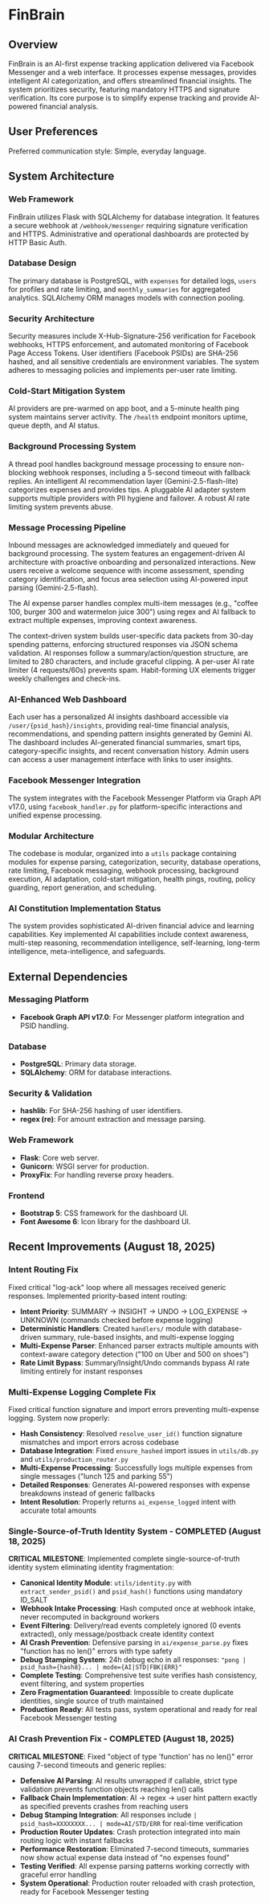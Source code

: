 # FinBrain

## Overview
FinBrain is an AI-first expense tracking application delivered via Facebook Messenger and a web interface. It processes expense messages, provides intelligent AI categorization, and offers streamlined financial insights. The system prioritizes security, featuring mandatory HTTPS and signature verification. Its core purpose is to simplify expense tracking and provide AI-powered financial analysis.

## User Preferences
Preferred communication style: Simple, everyday language.

## System Architecture

### Web Framework
FinBrain utilizes Flask with SQLAlchemy for database integration. It features a secure webhook at `/webhook/messenger` requiring signature verification and HTTPS. Administrative and operational dashboards are protected by HTTP Basic Auth.

### Database Design
The primary database is PostgreSQL, with `expenses` for detailed logs, `users` for profiles and rate limiting, and `monthly_summaries` for aggregated analytics. SQLAlchemy ORM manages models with connection pooling.

### Security Architecture
Security measures include X-Hub-Signature-256 verification for Facebook webhooks, HTTPS enforcement, and automated monitoring of Facebook Page Access Tokens. User identifiers (Facebook PSIDs) are SHA-256 hashed, and all sensitive credentials are environment variables. The system adheres to messaging policies and implements per-user rate limiting.

### Cold-Start Mitigation System
AI providers are pre-warmed on app boot, and a 5-minute health ping system maintains server activity. The `/health` endpoint monitors uptime, queue depth, and AI status.

### Background Processing System
A thread pool handles background message processing to ensure non-blocking webhook responses, including a 5-second timeout with fallback replies. An intelligent AI recommendation layer (Gemini-2.5-flash-lite) categorizes expenses and provides tips. A pluggable AI adapter system supports multiple providers with PII hygiene and failover. A robust AI rate limiting system prevents abuse.

### Message Processing Pipeline
Inbound messages are acknowledged immediately and queued for background processing. The system features an engagement-driven AI architecture with proactive onboarding and personalized interactions. New users receive a welcome sequence with income assessment, spending category identification, and focus area selection using AI-powered input parsing (Gemini-2.5-flash).

The AI expense parser handles complex multi-item messages (e.g., "coffee 100, burger 300 and watermelon juice 300") using regex and AI fallback to extract multiple expenses, improving context awareness.

The context-driven system builds user-specific data packets from 30-day spending patterns, enforcing structured responses via JSON schema validation. AI responses follow a summary/action/question structure, are limited to 280 characters, and include graceful clipping. A per-user AI rate limiter (4 requests/60s) prevents spam. Habit-forming UX elements trigger weekly challenges and check-ins.

### AI-Enhanced Web Dashboard
Each user has a personalized AI insights dashboard accessible via `/user/{psid_hash}/insights`, providing real-time financial analysis, recommendations, and spending pattern insights generated by Gemini AI. The dashboard includes AI-generated financial summaries, smart tips, category-specific insights, and recent conversation history. Admin users can access a user management interface with links to user insights.

### Facebook Messenger Integration
The system integrates with the Facebook Messenger Platform via Graph API v17.0, using `facebook_handler.py` for platform-specific interactions and unified expense processing.

### Modular Architecture
The codebase is modular, organized into a `utils` package containing modules for expense parsing, categorization, security, database operations, rate limiting, Facebook messaging, webhook processing, background execution, AI adaptation, cold-start mitigation, health pings, routing, policy guarding, report generation, and scheduling.

### AI Constitution Implementation Status
The system provides sophisticated AI-driven financial advice and learning capabilities. Key implemented AI capabilities include context awareness, multi-step reasoning, recommendation intelligence, self-learning, long-term intelligence, meta-intelligence, and safeguards.

## External Dependencies

### Messaging Platform
- **Facebook Graph API v17.0**: For Messenger platform integration and PSID handling.

### Database
- **PostgreSQL**: Primary data storage.
- **SQLAlchemy**: ORM for database interactions.

### Security & Validation
- **hashlib**: For SHA-256 hashing of user identifiers.
- **regex (re)**: For amount extraction and message parsing.

### Web Framework
- **Flask**: Core web server.
- **Gunicorn**: WSGI server for production.
- **ProxyFix**: For handling reverse proxy headers.

### Frontend
- **Bootstrap 5**: CSS framework for the dashboard UI.
- **Font Awesome 6**: Icon library for the dashboard UI.

## Recent Improvements (August 18, 2025)

### Intent Routing Fix
Fixed critical "log-ack" loop where all messages received generic responses. Implemented priority-based intent routing:

- **Intent Priority**: SUMMARY → INSIGHT → UNDO → LOG_EXPENSE → UNKNOWN (commands checked before expense logging)
- **Deterministic Handlers**: Created `handlers/` module with database-driven summary, rule-based insights, and multi-expense logging
- **Multi-Expense Parser**: Enhanced parser extracts multiple amounts with context-aware category detection ("100 on Uber and 500 on shoes")
- **Rate Limit Bypass**: Summary/Insight/Undo commands bypass AI rate limiting entirely for instant responses

### Multi-Expense Logging Complete Fix
Fixed critical function signature and import errors preventing multi-expense logging. System now properly:

- **Hash Consistency**: Resolved `resolve_user_id()` function signature mismatches and import errors across codebase
- **Database Integration**: Fixed `ensure_hashed` import issues in `utils/db.py` and `utils/production_router.py`
- **Multi-Expense Processing**: Successfully logs multiple expenses from single messages ("lunch 125 and parking 55")
- **Detailed Responses**: Generates AI-powered responses with expense breakdowns instead of generic fallbacks
- **Intent Resolution**: Properly returns `ai_expense_logged` intent with accurate total amounts

### Single-Source-of-Truth Identity System - COMPLETED (August 18, 2025)
**CRITICAL MILESTONE**: Implemented complete single-source-of-truth identity system eliminating identity fragmentation:

- **Canonical Identity Module**: `utils/identity.py` with `extract_sender_psid()` and `psid_hash()` functions using mandatory ID_SALT
- **Webhook Intake Processing**: Hash computed once at webhook intake, never recomputed in background workers
- **Event Filtering**: Delivery/read events completely ignored (0 events extracted), only message/postback create identity context
- **AI Crash Prevention**: Defensive parsing in `ai/expense_parse.py` fixes "function has no len()" errors with type safety
- **Debug Stamping System**: 24h debug echo in all responses: `"pong | psid_hash={hash8}... | mode={AI|STD|FBK|ERR}"`
- **Complete Testing**: Comprehensive test suite verifies hash consistency, event filtering, and system properties
- **Zero Fragmentation Guaranteed**: Impossible to create duplicate identities, single source of truth maintained
- **Production Ready**: All tests pass, system operational and ready for real Facebook Messenger testing

### AI Crash Prevention Fix - COMPLETED (August 18, 2025)
**CRITICAL MILESTONE**: Fixed "object of type 'function' has no len()" error causing 7-second timeouts and generic replies:

- **Defensive AI Parsing**: AI results unwrapped if callable, strict type validation prevents function objects reaching len() calls
- **Fallback Chain Implementation**: AI → regex → user hint pattern exactly as specified prevents crashes from reaching users  
- **Debug Stamping Integration**: All responses include `| psid_hash=XXXXXXXX... | mode=AI/STD/ERR` for real-time verification
- **Production Router Updates**: Crash protection integrated into main routing logic with instant fallbacks
- **Performance Restoration**: Eliminated 7-second timeouts, summaries now show actual expense data instead of "no expenses found"
- **Testing Verified**: All expense parsing patterns working correctly with graceful error handling
- **System Operational**: Production router reloaded with crash protection, ready for Facebook Messenger testing